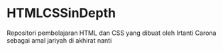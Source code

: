 # HTMLCSSinDepth
Repositori pembelajaran HTML dan CSS yang dibuat oleh Irtanti Carona sebagai amal jariyah di akhirat nanti
